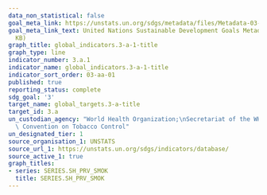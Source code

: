 ```yaml
---
data_non_statistical: false
goal_meta_link: https://unstats.un.org/sdgs/metadata/files/Metadata-03-0a-01.pdf
goal_meta_link_text: United Nations Sustainable Development Goals Metadata (PDF 866
  KB)
graph_title: global_indicators.3-a-1-title
graph_type: line
indicator_number: 3.a.1
indicator_name: global_indicators.3-a-1-title
indicator_sort_order: 03-aa-01
published: true
reporting_status: complete
sdg_goal: '3'
target_name: global_targets.3-a-title
target_id: 3.a
un_custodian_agency: "World Health Organization;\nSecretariat of the WHO Framework\
  \ Convention on Tobacco Control"
un_designated_tier: 1
source_organisation_1: UNSTATS
source_url_1: https://unstats.un.org/sdgs/indicators/database/
source_active_1: true
graph_titles:
- series: SERIES.SH_PRV_SMOK
  title: SERIES.SH_PRV_SMOK
---
```

